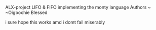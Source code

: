 ALX-project LIFO & FIFO implementing the monty language
Authors ~
~Oigbochie Blessed

i sure hope this works amd i domt fail miserably
